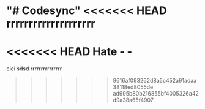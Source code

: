 "# Codesync" 
<<<<<<< HEAD
rrrrrrrrrrrrrrrrrrrr
=======
<<<<<<< HEAD
Hate - -
=======
eiei
sdsd
rrrrrrrrrrrrrrr
>>>>>>> 9616af093262d8a5c452a91adaa38118ed8055de
>>>>>>> ad995b80b216855bf4005326a42d9a38a65f4907
